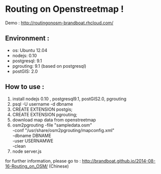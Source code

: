 Routing on Openstreetmap !
======

Demo : http://routingonosm-brandboat.rhcloud.com/

## Environment :
- os: Ubuntu 12.04
- nodejs: 0.10
- postgresql: 9.1
- pgrouting: 9.1 (based on postgresql)
- postGIS: 2.0

## How to use :
1. install nodejs 0.10 , postgresql9.1, postGIS2.0, pgrouting
2. psql -U username -d dbname
3. CREATE EXTENSION postgis;
4. CREATE EXTENSION pgrouting;
5. download map data from openstreetmap
6. osm2pgrouting -file "sampledata.osm" \
                          -conf "/usr/share/osm2pgrouting/mapconfig.xml" \
                          -dbname DBNAME \
                          -user USERNAMWE \
                          -clean
7. node server.js

for further information, please go to : http://brandboat.github.io/2014-08-16-Routing_on_OSM/ (Chinese)
